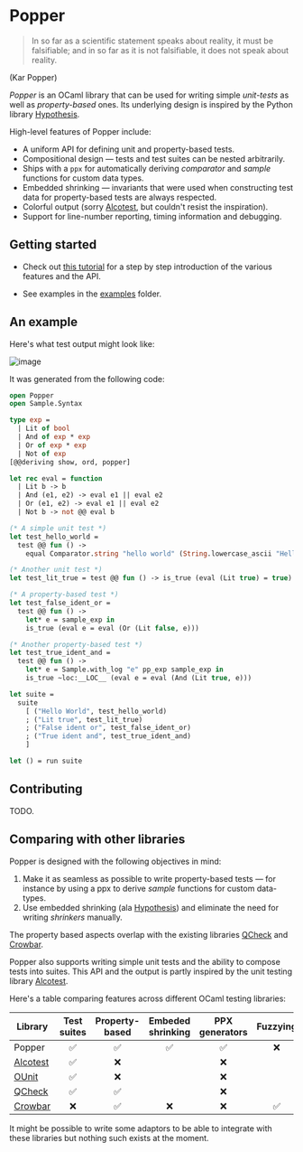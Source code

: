 # Popper

> In so far as a scientific statement speaks about reality, it must be
> falsifiable; and in so far as it is not falsifiable, it does not speak about
> reality.

(Kar Popper)

*Popper* is an OCaml library that can be used for writing simple *unit-tests*
as well as *property-based* ones. Its underlying design is inspired by the Python library
[Hypothesis](https://hypothesis.readthedocs.io/en/latest/). 

High-level features of Popper include:

- A uniform API for defining unit and property-based tests.
- Compositional design — tests and test suites can be nested arbitrarily.
- Ships with a `ppx` for automatically deriving *comparator* and *sample* functions for custom data types.
- Embedded shrinking — invariants that were used when constructing test data for property-based tests are always respected.
- Colorful output (sorry [Alcotest](https://github.com/mirage/alcotest), but couldn't resist the inspiration).
- Support for line-number reporting, timing information and debugging. 

## Getting started

- Check out [this tutorial](docs/tutorial.md) for a step by step introduction of the various features and the API.

- See examples in the [examples](examples) folder.

## An example

Here's what test output might look like:

![image](https://user-images.githubusercontent.com/820478/116737784-8f34ac00-a9e9-11eb-8130-a89adce0522f.png)

It was generated from the following code:

```ocaml
open Popper
open Sample.Syntax

type exp =
  | Lit of bool
  | And of exp * exp
  | Or of exp * exp
  | Not of exp
[@@deriving show, ord, popper]

let rec eval = function
  | Lit b -> b
  | And (e1, e2) -> eval e1 || eval e2
  | Or (e1, e2) -> eval e1 || eval e2
  | Not b -> not @@ eval b

(* A simple unit test *)
let test_hello_world =
  test @@ fun () ->
    equal Comparator.string "hello world" (String.lowercase_ascii "Hello World")

(* Another unit test *)
let test_lit_true = test @@ fun () -> is_true (eval (Lit true) = true)

(* A property-based test *)
let test_false_ident_or =
  test @@ fun () ->
    let* e = sample_exp in
    is_true (eval e = eval (Or (Lit false, e)))

(* Another property-based test *)
let test_true_ident_and =
  test @@ fun () ->
    let* e = Sample.with_log "e" pp_exp sample_exp in
    is_true ~loc:__LOC__ (eval e = eval (And (Lit true, e)))

let suite =
  suite
    [ ("Hello World", test_hello_world)
    ; ("Lit true", test_lit_true)
    ; ("False ident or", test_false_ident_or)
    ; ("True ident and", test_true_ident_and)
    ]

let () = run suite
```

## Contributing

TODO.

## Comparing with other libraries

Popper is designed with the following objectives in mind:

1. Make it as seamless as possible to write property-based tests — for instance by using a ppx to derive *sample* functions for custom data-types.
2. Use embedded shrinking (ala [Hypothesis](https://hypothesis.readthedocs.io/en/latest/)) and eliminate the need for writing *shrinkers* manually.

The property based aspects overlap with the existing libraries [QCheck](https://github.com/c-cube/qcheck) and
[Crowbar](https://github.com/stedolan/crowbar).

Popper also supports writing simple unit tests and the ability to compose
tests into suites.  This API and the output is partly inspired by the unit
testing library [Alcotest](https://github.com/mirage/alcotest).

Here's a table comparing features across different OCaml testing libraries:


| Library                                           | Test suites   | Property-based | Embeded shrinking | PPX generators | Fuzzying
| --------------------------------------------------|:-------------:|:--------------:|:-----------------:|:--------------:|:---------:|
| Popper                                            | ✅            | ✅              | ✅                | ✅             | ❌ 
| [Alcotest](https://github.com/mirage/alcotest)    | ✅            | ❌              |                   | ❌             | 
| [OUnit](https://github.com/gildor478/ounit)       | ✅            | ❌              |                   | ❌             | 
| [QCheck](https://github.com/c-cube/qcheck)        | ✅            | ✅              |                   | ❌             |
| [Crowbar](https://github.com/stedolan/crowbar)    | ❌            | ✅              | ❌                | ❌              | ✅  

It might be possible to write some adaptors to be able to integrate with
these libraries but nothing such exists at the moment.
